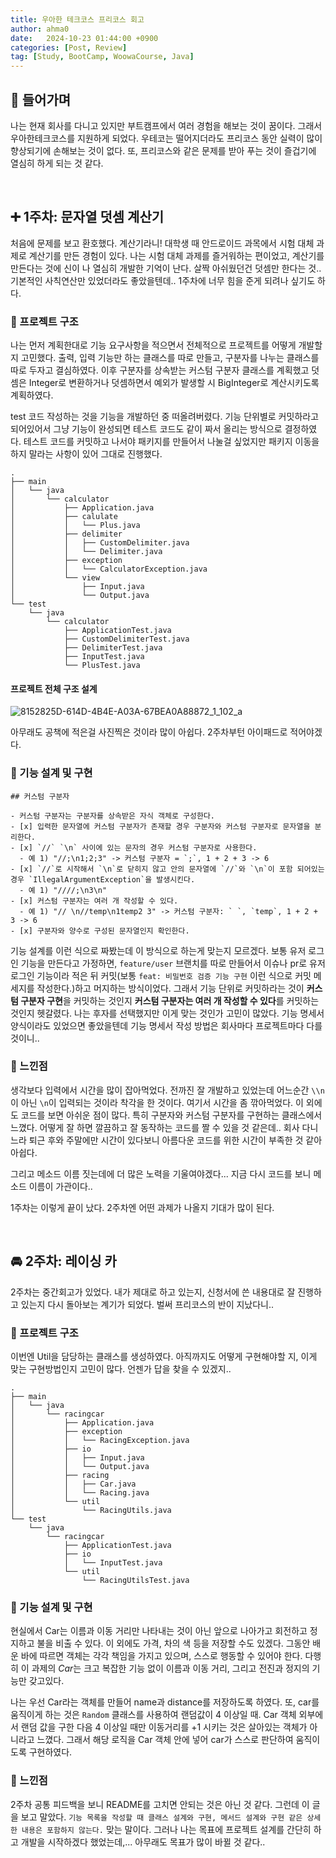 ```yaml
---
title: 우아한 테크코스 프리코스 회고
author: ahma0
date:   2024-10-23 01:44:00 +0900
categories: [Post, Review]
tag: [Study, BootCamp, WoowaCourse, Java]
---
```


## 🥑 들어가며

나는 현재 회사를 다니고 있지만 부트캠프에서 여러 경험을 해보는 것이 꿈이다. 그래서 우아한테크코스를 지원하게 되었다. 우테코는 떨어지더라도 프리코스 동안 실력이 많이 향상되기에 손해보는 것이 없다. 또, 프리코스와 같은 문제를 받아 푸는 것이 즐겁기에 열심히 하게 되는 것 같다.

<br>

## ➕ 1주차: 문자열 덧셈 계산기

처음에 문제를 보고 환호했다. 계산기라니! 대학생 때 안드로이드 과목에서 시험 대체 과제로 계산기를 만든 경험이 있다. 나는 시험 대체 과제를 즐거워하는 편이었고, 계산기를 만든다는 것에 신이 나 열심히 개발한 기억이 난다. 살짝 아쉬웠던건 덧셈만 한다는 것.. 기본적인 사칙연산만 있었더라도 좋았을텐데.. 1주차에 너무 힘을 준게 되려나 싶기도 하다.

### 📌 프로젝트 구조

나는 먼저 계획한대로 기능 요구사항을 적으면서 전체적으로 프로젝트를 어떻게 개발할 지 고민했다. 출력, 입력 기능만 하는 클래스를 따로 만들고, 구분자를 나누는 클래스를 따로 두자고 결심하였다. 이후 구분자를 상속받는 커스텀 구분자 클래스를 계획했고 덧셈은 Integer로 변환하거나 덧셈하면서 예외가 발생할 시 BigInteger로 계산시키도록 계획하였다.

test 코드 작성하는 것을 기능을 개발하던 중 떠올려버렸다. 기능 단위별로 커밋하라고 되어있어서 그냥 기능이 완성되면 테스트 코드도 같이 짜서 올리는 방식으로 결정하였다. 테스트 코드를 커밋하고 나서야 패키지를 만들어서 나눌걸 싶었지만 패키지 이동을 하지 말라는 사항이 있어 그대로 진행했다.

```
.
├── main
│   └── java
│       └── calculator
│           ├── Application.java
│           ├── calulate
│           │   └── Plus.java
│           ├── delimiter
│           │   ├── CustomDelimiter.java
│           │   └── Delimiter.java
│           ├── exception
│           │   └── CalculatorException.java
│           └── view
│               ├── Input.java
│               └── Output.java
└── test
    └── java
        └── calculator
            ├── ApplicationTest.java
            ├── CustomDelimiterTest.java
            ├── DelimiterTest.java
            ├── InputTest.java
            └── PlusTest.java

```

#### 프로젝트 전체 구조 설계

![8152825D-614D-4B4E-A03A-67BEA0A88872_1_102_a](https://github.com/user-attachments/assets/cfd14b6b-58a5-4c57-b45d-7de7e6169bf7)

아무래도 공책에 적은걸 사진찍은 것이라 많이 아쉽다. 2주차부턴 아이패드로 적어야겠다.

### 📌 기능 설계 및 구현

```
## 커스텀 구분자

- 커스텀 구분자는 구분자를 상속받은 자식 객체로 구성한다.
- [x] 입력한 문자열에 커스텀 구분자가 존재할 경우 구분자와 커스텀 구분자로 문자열을 분리한다.
- [x] `//` `\n` 사이에 있는 문자의 경우 커스텀 구분자로 사용한다.
  - 예 1) "//;\n1;2;3" -> 커스텀 구분자 = `;`, 1 + 2 + 3 -> 6
- [x] `//`로 시작해서 `\n`로 닫히지 않고 안의 문자열에 `//`와 `\n`이 포함 되어있는 경우 `IllegalArgumentException`을 발생시킨다.
  - 예 1) "////;\n3\n"
- [x] 커스텀 구분자는 여러 개 작성할 수 있다.
  - 예 1) "// \n//temp\n1temp2 3" -> 커스텀 구분자: ` `, `temp`, 1 + 2 + 3 -> 6
- [x] 구분자와 양수로 구성된 문자열인지 확인한다.
```

기능 설계를 이런 식으로 짜봤는데 이 방식으로 하는게 맞는지 모르겠다. 보통 유저 로그인 기능을 만든다고 가정하면, `feature/user` 브랜치를 따로 만들어서 이슈나 pr로 유저 로그인 기능이라 적은 뒤 커밋(보통 `feat: 비밀번호 검증 기능 구현` 이런 식으로 커밋 메세지를 작성한다.)하고 머지하는 방식이었다. 그래서 기능 단위로 커밋하라는 것이 **커스텀 구분자 구현**을 커밋하는 것인지 **커스텀 구분자는 여러 개 작성할 수 있다**를 커밋하는 것인지 헷갈렸다. 나는 후자를 선택했지만 이게 맞는 것인가 고민이 많았다. 기능 명세서 양식이라도 있었으면 좋았을텐데 기능 명세서 작성 방법은 회사마다 프로젝트마다 다를 것이니..

### 📌 느낀점

생각보다 입력에서 시간을 많이 잡아먹었다. 전까진 잘 개발하고 있었는데 어느순간 `\\n`이 아닌 `\n`이 입력되는 것이라 착각을 한 것이다. 여기서 시간을 좀 깎아먹었다. 이 외에도 코드를 보면 아쉬운 점이 많다. 특히 구분자와 커스텀 구분자를 구현하는 클래스에서 느꼈다. 어떻게 잘 하면 깔끔하고 잘 동작하는 코드를 짤 수 있을 것 같은데.. 회사 다니느라 퇴근 후와 주말에만 시간이 있다보니 아름다운 코드를 위한 시간이 부족한 것 같아 아쉽다. 

그리고 메소드 이름 짓는데에 더 많은 노력을 기울여야겠다... 지금 다시 코드를 보니 메소드 이름이 가관이다..

1주차는 이렇게 끝이 났다. 2주차엔 어떤 과제가 나올지 기대가 많이 된다.

<br>

## 🚘 2주차: 레이싱 카

2주차는 중간회고가 있었다. 내가 제대로 하고 있는지, 신청서에 쓴 내용대로 잘 진행하고 있는지 다시 돌아보는 계기가 되었다. 벌써 프리코스의 반이 지났다니..

### 📌 프로젝트 구조

이번엔 Util을 담당하는 클래스를 생성하였다. 아직까지도 어떻게 구현해야할 지, 이게 맞는 구현방법인지 고민이 많다. 언젠가 답을 찾을 수 있겠지..

```
.
├── main
│   └── java
│       └── racingcar
│           ├── Application.java
│           ├── exception
│           │   └── RacingException.java
│           ├── io
│           │   ├── Input.java
│           │   └── Output.java
│           ├── racing
│           │   ├── Car.java
│           │   └── Racing.java
│           └── util
│               └── RacingUtils.java
└── test
    └── java
        └── racingcar
            ├── ApplicationTest.java
            ├── io
            │   └── InputTest.java
            └── util
                └── RacingUtilsTest.java

```

### 📌 기능 설계 및 구현

현실에서 Car는 이름과 이동 거리만 나타내는 것이 아닌 앞으로 나아가고 회전하고 정지하고 불을 비출 수 있다. 이 외에도 가격, 차의 색 등을 저장할 수도 있겠다. 그동안 배운 바에 따르면 객체는 각각 책임을 가지고 있으며, 스스로 행동할 수 있어야 한다. 다행히 이 과제의 *Car*는 크고 복잡한 기능 없이 이름과 이동 거리, 그리고 전진과 정지의 기능만 갖고있다. 

나는 우선 Car라는 객체를 만들어 name과 distance를 저장하도록 하였다. 또, car를 움직이게 하는 것은 `Random` 클래스를 사용하여 랜덤값이 4 이상일 때. Car 객체 외부에서 랜덤 값을 구한 다음 4 이상일 때만 이동거리를 +1 시키는 것은 살아있는 객체가 아니라고 느꼈다. 그래서 해당 로직을 Car 객체 안에 넣어 car가 스스로 판단하여 움직이도록 구현하였다.

### 📌 느낀점

2주차 공통 피드백을 보니 README를 고치면 안되는 것은 아닌 것 같다. 그런데 이 글을 보고 말았다. `기능 목록을 작성할 때 클래스 설계와 구현, 메서드 설계와 구현 같은 상세한 내용은 포함하지 않는다.` 맞는 말이다. 그러나 나는 목표에 프로젝트 설계를 간단히 하고 개발을 시작하겠다 했었는데,... 아무래도 목표가 많이 바뀔 것 같다.. 